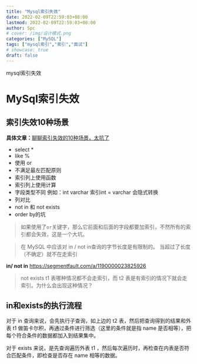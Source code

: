 ```yaml
---
title: "Mysql索引失效"
date: 2022-02-09T22:59:03+08:00
lastmod: 2022-02-09T22:59:03+08:00
author: Spc
# cover: /img/设计模式.png
categories: ["MySQL"]
tags: ["mysql索引","索引","面试"]
# showcase: true
draft: false
---
```


mysql索引失效

<!--more-->

# MySql索引失效





## 索引失效10种场景

**具体文章：**[聊聊索引失效的10种场景，太坑了](https://mp.weixin.qq.com/s/YZjE60kaBnxc6XlQ9GcolA)

- select * 
- like %
- 使用 or
- 不满足最左匹配原则
- 索引列上使用函数
- 索引列上使用计算
- 字段类型不同 例如：int varchar     索引int = varchar 会隐式转换
- 列对比
- not in 和 not exists
- order by的坑



> 如果使用了`or`关键字，那么它前面和后面的字段都要加索引，不然所有的索引都会失效，这是一个大坑。

> 在 MySQL 中应该对 in / not in查询的字节长度是有限制的。 当超过了长度（不确定）就不在走索引

**in/ not in** https://segmentfault.com/a/1190000023825926

> not exists    t1 表哪种情况都不会走索引，而 t2 表是有索引的情况下就会走索引。为什么会出现这种情况？



## in和exists的执行流程

对于 in 查询来说，会先执行子查询，如上边的 t2 表，然后把查询得到的结果和外表 t1 做笛卡尔积，再通过条件进行筛选（这里的条件就是指 name 是否相等），把每个符合条件的数据都加入到结果集中。



对于 exists 来说，是先查询遍历外表 t1 ，然后每次遍历时，再检查在内表是否符合匹配条件，即检查是否存在 name 相等的数据。

